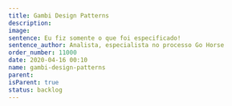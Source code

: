 ```yaml
---
title: Gambi Design Patterns
description:
image:
sentence: Eu fiz somente o que foi especificado!
sentence_author: Analista, especialista no processo Go Horse
order_number: 11000
date: 2020-04-16 00:10
name: gambi-design-patterns
parent:
isParent: true
status: backlog
---
```


